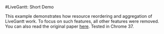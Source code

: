 #LiveGantt: Short Demo

This example demonstrates how resource reordering and aggregation of LiveGantt work. To focus on such features, all other features were removed. You can also read the original paper [here](http://hcil.snu.ac.kr/research/livegantt). Tested in Chrome 37.
